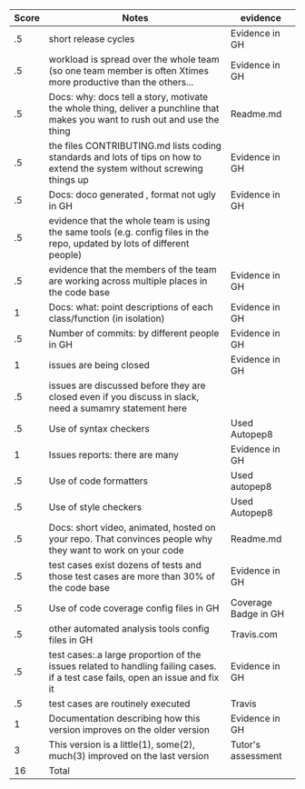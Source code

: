| Score|Notes|evidence|
|-----|-|---------|
|.5|short release cycles|Evidence in GH|	
|.5|workload is spread over the whole team (so one team member is often Xtimes more productive than the others...|Evidence in GH|
|.5|Docs: why: docs tell a story, motivate the whole thing, deliver a punchline that makes you want to rush out and use the thing|Readme.md|
|.5|the files CONTRIBUTING.md lists coding standards and lots of tips on how to extend the system without screwing things up|Evidence in GH|
|.5|Docs: doco generated , format not ugly	in GH|Evidence in GH|
|.5|evidence that the whole team is using the same tools (e.g. config files in the repo, updated by lots of different people)||
|.5|evidence that the members of the team are working across multiple places in the code base|Evidence in GH|	
|1|Docs: what: point descriptions of each class/function (in isolation)|Evidence in GH|
|.5|Number of commits: by different people	in GH|Evidence in GH|
|1|issues are being closed|Evidence in GH|
|.5|issues are discussed before they are closed	even if you discuss in slack, need a sumamry statement here||
|.5|Use of syntax checkers|Used Autopep8|
|1|Issues reports: there are many|Evidence in GH|
|.5|Use of code formatters|Used autopep8|
|.5|Use of style checkers|Used Autopep8|
|.5|Docs: short video, animated, hosted on your repo. That convinces people why they want to work on your code|Readme.md|
|.5|test cases exist	dozens of tests and those test cases are more than 30% of the code base|Evidence in GH|
|.5|Use of code coverage	config files in GH|Coverage Badge in GH|
|.5|other automated analysis tools	config files in GH|Travis.com|
|.5|test cases:.a large proportion of the issues related to handling failing cases.	if a test case fails, open an issue and fix it|Evidence in GH|
|.5|test cases are routinely executed|Travis|
|1|Documentation describing how this version improves on the older version|Evidence in GH|	
|3|This version is a little(1), some(2), much(3) improved on the last version|Tutor's assessment|
|16|Total||	
